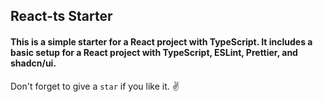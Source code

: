 ## React-ts Starter

#### This is a simple starter for a React project with TypeScript. It includes a basic setup for a React project with TypeScript, ESLint, Prettier, and shadcn/ui.

Don't forget to give a `star` if you like it. ✌️

